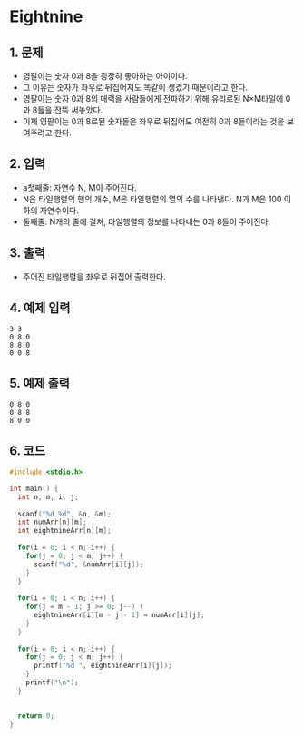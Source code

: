 # Eightnine

## 1. 문제
- 영팔이는 숫자 0과 8을 굉장히 좋아하는 아이이다.
- 그 이유는 숫자가 좌우로 뒤집어져도 똑같이 생겼기 때문이라고 한다.
- 영팔이는 숫자 0과 8의 매력을 사람들에게 전파하기 위해 유리로된 N×M타일에 0과 8들을 잔뜩 써놓았다.
- 이제 영팔이는 0과 8로된 숫자들은 좌우로 뒤집어도 여전히 0과 8들이라는 것을 보여주려고 한다.

## 2. 입력
- a첫째줄: 자연수 N, M이 주어진다.
- N은 타일행렬의 행의 개수, M은 타일행렬의 열의 수를 나타낸다. N과 M은 100 이하의 자연수이다.
- 둘째줄: N개의 줄에 걸쳐, 타일행렬의 정보를 나타내는 0과 8들이 주어진다.

## 3. 출력
- 주어진 타일행렬을 좌우로 뒤집어 출력한다.

## 4. 예제 입력
```
3 3
0 8 0
8 8 0
0 0 8
```

## 5. 예제 출력
```
0 8 0 
0 8 8 
8 0 0 
```

## 6. 코드
```c++
#include <stdio.h>

int main() {
  int n, m, i, j;
  
  scanf("%d %d", &n, &m);
  int numArr[n][m];
  int eightnineArr[n][m];
  
  for(i = 0; i < n; i++) {
    for(j = 0; j < m; j++) {
      scanf("%d", &numArr[i][j]);
    }
  }
  
  for(i = 0; i < n; i++) {
    for(j = m - 1; j >= 0; j--) {
      eightnineArr[i][m - j - 1] = numArr[i][j];
    }
  }
  
  for(i = 0; i < n; i++) {
    for(j = 0; j < m; j++) {
      printf("%d ", eightnineArr[i][j]);
    }
    printf("\n");
  }
  

  return 0;
}
```
